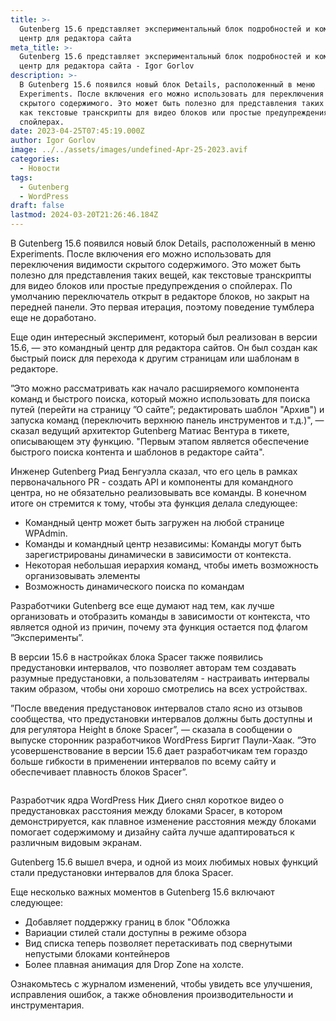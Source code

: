 ```yaml
---
title: >-
  Gutenberg 15.6 представляет экспериментальный блок подробностей и командный
  центр для редактора сайта
meta_title: >-
  Gutenberg 15.6 представляет экспериментальный блок подробностей и командный
  центр для редактора сайта - Igor Gorlov
description: >-
  В Gutenberg 15.6 появился новый блок Details, расположенный в меню
  Experiments. После включения его можно использовать для переключения видимости
  скрытого содержимого. Это может быть полезно для представления таких вещей,
  как текстовые транскрипты для видео блоков или простые предупреждения о
  спойлерах.
date: 2023-04-25T07:45:19.000Z
author: Igor Gorlov
image: ../../assets/images/undefined-Apr-25-2023.avif
categories:
  - Новости
tags:
  - Gutenberg
  - WordPress
draft: false
lastmod: 2024-03-20T21:26:46.184Z
---
```


В Gutenberg 15.6 появился новый блок Details, расположенный в меню Experiments. После включения его можно использовать для переключения видимости скрытого содержимого. Это может быть полезно для представления таких вещей, как текстовые транскрипты для видео блоков или простые предупреждения о спойлерах. По умолчанию переключатель открыт в редакторе блоков, но закрыт на передней панели. Это первая итерация, поэтому поведение тумблера еще не доработано.

Еще один интересный эксперимент, который был реализован в версии 15.6, — это командный центр для редактора сайтов. Он был создан как быстрый поиск для перехода к другим страницам или шаблонам в редакторе.

”Это можно рассматривать как начало расширяемого компонента команд и быстрого поиска, который можно использовать для поиска путей (перейти на страницу ”О сайте”; редактировать шаблон "Архив") и запуска команд (переключить верхнюю панель инструментов и т.д.)", — сказал ведущий архитектор Gutenberg Матиас Вентура в тикете, описывающем эту функцию. "Первым этапом является обеспечение быстрого поиска контента и шаблонов в редакторе сайта".

Инженер Gutenberg Риад Бенгуэлла сказал, что его цель в рамках первоначального PR - создать API и компоненты для командного центра, но не обязательно реализовывать все команды. В конечном итоге он стремится к тому, чтобы эта функция делала следующее:

<!-- wp:list -->
<ul><!-- wp:list-item -->
<li>Командный центр может быть загружен на любой странице WPAdmin.</li>
<!-- /wp:list-item -->

<!-- wp:list-item -->
<li>Команды и командный центр независимы: Команды могут быть зарегистрированы динамически в зависимости от контекста.</li>
<!-- /wp:list-item -->

<!-- wp:list-item -->
<li>Некоторая небольшая иерархия команд, чтобы иметь возможность организовывать элементы</li>
<!-- /wp:list-item -->

<!-- wp:list-item -->
<li>Возможность динамического поиска по командам</li>
<!-- /wp:list-item --></ul>
<!-- /wp:list -->

Разработчики Gutenberg все еще думают над тем, как лучше организовать и отобразить команды в зависимости от контекста, что является одной из причин, почему эта функция остается под флагом ”Эксперименты”.

В версии 15.6 в настройках блока Spacer также появились предустановки интервалов, что позволяет авторам тем создавать разумные предустановки, а пользователям - настраивать интервалы таким образом, чтобы они хорошо смотрелись на всех устройствах.

”После введения предустановок интервалов стало ясно из отзывов сообщества, что предустановки интервалов должны быть доступны и для регулятора Height в блоке Spacer”, — сказала в сообщении о выпуске сторонник разработчиков WordPress Биргит Паули-Хаак. ”Это усовершенствование в версии 15.6 дает разработчикам тем гораздо больше гибкости в применении интервалов по всему сайту и обеспечивает плавность блоков Spacer”.

<!-- wp:image {"id":143871} -->
<figure class="wp-block-image"><img src="https://149611589.v2.pressablecdn.com/wp-content/uploads/2023/04/spacer-spacing-presets.png" alt="" class="wp-image-143871"/></figure>
<!-- /wp:image -->

Разработчик ядра WordPress Ник Диего снял короткое видео о предустановках расстояния между блоками Spacer, в котором демонстрируется, как плавное изменение расстояния между блоками помогает содержимому и дизайну сайта лучше адаптироваться к различным видовым экранам.

Gutenberg 15.6 вышел вчера, и одной из моих любимых новых функций стали предустановки интервалов для блока Spacer.

Еще несколько важных моментов в Gutenberg 15.6 включают следующее:

<!-- wp:list -->
<ul><!-- wp:list-item -->
<li>Добавляет поддержку границ в блок "Обложка</li>
<!-- /wp:list-item -->

<!-- wp:list-item -->
<li>Вариации стилей стали доступны в режиме обзора</li>
<!-- /wp:list-item -->

<!-- wp:list-item -->
<li>Вид списка теперь позволяет перетаскивать под свернутыми непустыми блоками контейнеров</li>
<!-- /wp:list-item -->

<!-- wp:list-item -->
<li>Более плавная анимация для Drop Zone на холсте.</li>
<!-- /wp:list-item --></ul>
<!-- /wp:list -->

Ознакомьтесь с журналом изменений, чтобы увидеть все улучшения, исправления ошибок, а также обновления производительности и инструментария.

<script async="" src="https://platform.twitter.com/widgets.js" charset="utf-8"></script>
